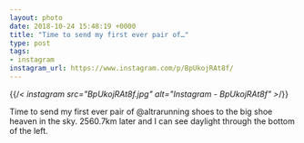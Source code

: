 ```yaml
---
layout: photo
date: 2018-10-24 15:48:19 +0000
title: "Time to send my first ever pair of…"
type: post
tags:
- instagram
instagram_url: https://www.instagram.com/p/BpUkojRAt8f/
---
```


{{/*< instagram src="BpUkojRAt8f.jpg" alt="Instagram - BpUkojRAt8f" >*/}}

Time to send my first ever pair of @altrarunning shoes to the big shoe heaven in the sky. 2560.7km later and I can see daylight through the bottom of the left.
